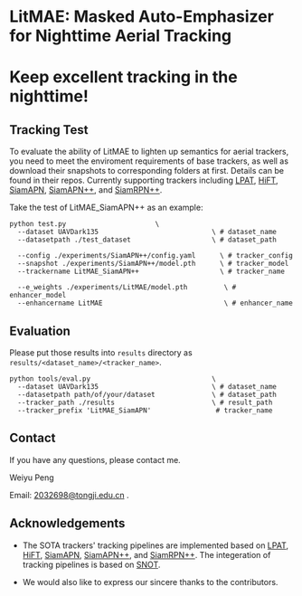 # LitMAE: Masked Auto-Emphasizer for Nighttime Aerial Tracking

# Keep excellent tracking in the nighttime!

## Tracking Test 

To evaluate the ability of LitMAE to lighten up semantics for aerial trackers, you need to meet the enviroment requirements of base trackers, as well as download their snapshots to corresponding folders at first. Details can be found in their repos. Currently supporting trackers including [LPAT](https://github.com/vision4robotics/LPAT), [HiFT](https://github.com/vision4robotics/HiFT), [SiamAPN](https://github.com/vision4robotics/SiamAPN), [SiamAPN++](https://github.com/vision4robotics/SiamAPN), and [SiamRPN++](https://github.com/STVIR/pysot).

Take the test of LitMAE_SiamAPN++ as an example:

```
python test.py                      \
  --dataset UAVDark135                            \ # dataset_name
  --datasetpath ./test_dataset                    \ # dataset_path
  
  --config ./experiments/SiamAPN++/config.yaml      \ # tracker_config
  --snapshot ./experiments/SiamAPN++/model.pth      \ # tracker_model
  --trackername LitMAE_SiamAPN++                    \ # tracker_name

  --e_weights ./experiments/LitMAE/model.pth         \ # enhancer_model
  --enhancername LitMAE                              \ # enhancer_name

```

## Evaluation 

Please put those results into `results` directory as `results/<dataset_name>/<tracker_name>`.

```
python tools/eval.py                              \
  --dataset UAVDark135                            \ # dataset_name
  --datasetpath path/of/your/dataset              \ # dataset_path
  --tracker_path ./results                        \ # result_path
  --tracker_prefix 'LitMAE_SiamAPN'                # tracker_name
```

## Contact

If you have any questions, please contact me.

Weiyu Peng

Email: 2032698@tongji.edu.cn .

## Acknowledgements
- The SOTA trackers' tracking pipelines are implemented based on [LPAT](https://github.com/vision4robotics/LPAT), [HiFT](https://github.com/vision4robotics/HiFT), [SiamAPN](https://github.com/vision4robotics/SiamAPN), [SiamAPN++](https://github.com/vision4robotics/SiamAPN), and [SiamRPN++](https://github.com/STVIR/pysot). The integeration of tracking pipelines is based on [SNOT](https://github.com/vision4robotics/SiameseTracking4UAV).

- We would also like to express our sincere thanks to the contributors.
